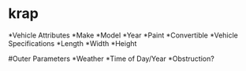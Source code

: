 # krap
*Vehicle Attributes
*Make
*Model
*Year
*Paint
*Convertible
*Vehicle Specifications
*Length
*Width
*Height

#Outer Parameters
*Weather
*Time of Day/Year
*Obstruction?

